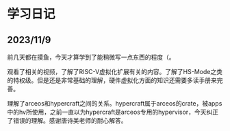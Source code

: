 # 学习日记

## 2023/11/9

前几天都在摸鱼，今天才算学到了能稍微写一点东西的程度（。

观看了相关的视频，了解了RISC-V虚拟化扩展有关的内容。了解了HS-Mode之类的特权级。但是还是非常基础的理解，硬件虚拟化方面的知识还需要多读手册来完善。

理解了arceos和hypercraft之间的关系。hypercraft属于arceos的crate，被apps中的hv所使用，之前一直以为hypercraft是arceos专用的hypervisor，今天纠正了错误的理解。感谢唐诗美老师的耐心解答。